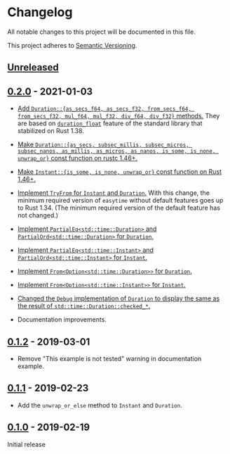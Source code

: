 # Changelog

All notable changes to this project will be documented in this file.

This project adheres to [Semantic Versioning](https://semver.org).

## [Unreleased]

## [0.2.0] - 2021-01-03

- [Add `Duration::{as_secs_f64, as_secs_f32, from_secs_f64, from_secs_f32,
  mul_f64, mul_f32, div_f64, div_f32}` methods.](https://github.com/taiki-e/easytime/pull/21)
  They are based on [`duration_float`](https://github.com/rust-lang/rust/issues/54361)
  feature of the standard library that stabilized on Rust 1.38.

- [Make `Duration::{as_secs, subsec_millis, subsec_micros, subsec_nanos,
  as_millis, as_micros, as_nanos, is_some, is_none, unwrap_or}` const function
  on rustc 1.46+.](https://github.com/taiki-e/easytime/pull/19)

- [Make `Instant::{is_some, is_none, unwrap_or}` const function on Rust 1.46+.](https://github.com/taiki-e/easytime/pull/19)

- [Implement `TryFrom` for `Instant` and `Duration`.](https://github.com/taiki-e/easytime/pull/10)
  With this change, the minimum required version of `easytime` without default
  features goes up to Rust 1.34. (The minimum required version of the default
  feature has not changed.)

- [Implement `PartialEq<std::time::Duration>` and `PartialOrd<std::time::Duration>`
  for `Duration`.](https://github.com/taiki-e/easytime/pull/22)

- [Implement `PartialEq<std::time::Instant>` and `PartialOrd<std::time::Instant>`
  for `Instant`.](https://github.com/taiki-e/easytime/pull/22)

- [Implement `From<Option<std::time::Duration>>` for `Duration`.](https://github.com/taiki-e/easytime/pull/22)

- [Implement `From<Option<std::time::Instant>>` for `Instant`.](https://github.com/taiki-e/easytime/pull/22)

- [Changed the `Debug` implementation of `Duration` to display the
  same as the result of `std::time::Duration::checked_*`.](https://github.com/taiki-e/easytime/pull/9)

- Documentation improvements.

## [0.1.2] - 2019-03-01

- Remove "This example is not tested" warning in documentation example.

## [0.1.1] - 2019-02-23

- Add the `unwrap_or_else` method to `Instant` and `Duration`.

## [0.1.0] - 2019-02-19

Initial release

[Unreleased]: https://github.com/taiki-e/easytime/compare/v0.2.0...HEAD
[0.2.0]: https://github.com/taiki-e/easytime/compare/v0.1.2...v0.2.0
[0.1.2]: https://github.com/taiki-e/easytime/compare/v0.1.1...v0.1.2
[0.1.1]: https://github.com/taiki-e/easytime/compare/v0.1.0...v0.1.1
[0.1.0]: https://github.com/taiki-e/easytime/releases/tag/v0.1.0
